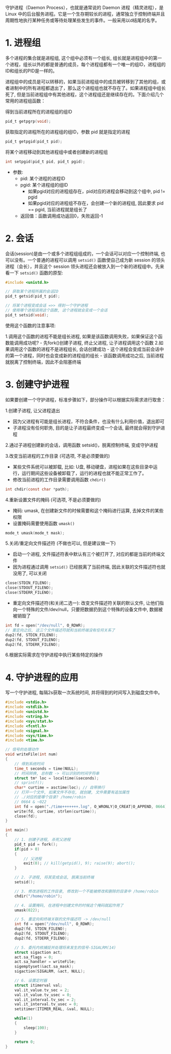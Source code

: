 守护进程（Daemon Process），也就是通常说的 Daemon 进程（精灵进程），是 Linux 中的后台服务进程。它是一个生存期较长的进程，通常独立于控制终端并且周期性地执行某种任务或等待处理某些发生的事件。一般采用以d结尾的名字。

# 1. 进程组
多个进程的集合就是进程组, 这个组中必须有一个组长, 组长就是进程组中的第一个进程，组长以外的都是普通的成员，每个进程组都有一个唯一的组ID，进程组的ID和组长的PID是一样的。

进程组中的成员是可以转移的，如果当前进程组中的成员被转移到了其他的组，或者进制中的所有进程都退出了，那么这个进程组也就不存在了。如果进程组中组长死了, 但是当前进程组中有其他进程，这个进程组还是继续存在的。下面介绍几个常用的进程组函数：

得到当前进程所在的进程组的组ID

```c
pid_t getpgrp(void);
```

获取指定的进程所在的进程组的组ID，参数 pid 就是指定的进程

```c
pid_t getpgid(pid_t pid);
```

将某个进程移动到其他进程组中或者创建新的进程组

```c
int setpgid(pid_t pid, pid_t pgid);
```

- 参数:
	- pid: 某个进程的进程ID
	- pgid: 某个进程组的组ID
		- 如果pgid对应的进程组存在，pid对应的进程会移动到这个组中, pid != pgid
		- 如果pgid对应的进程组不存在，会创建一个新的进程组, 因此要求 pid == pgid, 当前进程就是组长了
	- 返回值：函数调用成功返回0，失败返回-1

# 2. 会话
会话(session)是由一个或多个进程组组成的，一个会话可以对应一个控制终端, 也可以没有。一个普通的进程可以调用 `setsid()` 函数使自己成为新 session 的领头进程（会长），并且这个 session 领头进程还会被放入到一个新的进程组中。先来看一下 `setsid()` 函数的原型:

```c
#include <unistd.h>

// 获取某个进程所属的会话ID
pid_t getsid(pid_t pid);

// 将某个进程变成会话 =>> 得到一个守护进程
// 使用哪个进程调用这个函数, 这个进程就会变成一个会话
pid_t setsid(void);
```

使用这个函数的注意事项:

1.调用这个函数的进程不能是组长进程, 如果是该函数调用失败，如果保证这个函数能调用成功呢?
	- 先fork()创建子进程, 终止父进程, 让子进程调用这个函数
2.如果调用这个函数的进程不是进程组长, 会话创建成功
	- 这个进程会变成当前会话中的第一个进程，同时也会变成新的进程组的组长
	- 该函数调用成功之后, 当前进程就脱离了控制终端，因此不会阻塞终端

# 3. 创建守护进程
如果要创建一个守护进程，标准步骤如下，部分操作可以根据实际需求进行取舍：

1.创建子进程, 让父进程退出
- 因为父进程有可能是组长进程，不符合条件，也没有什么利用价值，退出即可
- 子进程没有任何职务, 目的是让子进程最终变成一个会话, 最终就会得到守护进程

2.通过子进程创建新的会话，调用函数 setsid()，脱离控制终端, 变成守护进程

3.改变当前进程的工作目录 (可选项, 不是必须要做的)

- 某些文件系统可以被卸载, 比如: U盘, 移动硬盘，进程如果在这些目录中运行，运行期间这些设备被卸载了，运行的进程也就不能正常工作了。
- 修改当前进程的工作目录需要调用函数 `chdir()`
```c
int chdir(const char *path);
```

4.重新设置文件的掩码 (可选项, 不是必须要做的)

- 掩码: umask, 在创建新文件的时候需要和这个掩码进行运算, 去掉文件的某些权限
- 设置掩码需要使用函数 `umask()`
```c
mode_t umask(mode_t mask);
```

5.关闭/重定向文件描述符 (不做也可以, 但是建议做一下)

- 启动一个进程, 文件描述符表中默认有三个被打开了, 对应的都是当前的终端文件
- 因为进程通过调用 `setsid()` 已经脱离了当前终端, 因此关联的文件描述符也就没用了, 可以关闭
```c
close(STDIN_FILENO);
close(STDOUT_FILENO);
close(STDERR_FILENO);
```

- 重定向文件描述符(和关闭二选一): 改变文件描述符关联的默认文件, 让他们指向一个特殊的文件/dev/null，只要把数据扔到这个特殊的设备文件中, 数据被被销毁了
```c
int fd = open("/dev/null", O_RDWR);
// 重定向之后, 这三个文件描述符就和当前终端没有任何关系了
dup2(fd, STDIN_FILENO);
dup2(fd, STDOUT_FILENO);
dup2(fd, STDERR_FILENO);
```

6.根据实际需求在守护进程中执行某些特定的操作

# 4. 守护进程的应用

写一个守护进程, 每隔2s获取一次系统时间, 并将得到的时间写入到磁盘文件中。

```c
#include <stdio.h>
#include <stdlib.h>
#include <unistd.h>
#include <string.h>
#include <sys/stat.h>
#include <fcntl.h>
#include <signal.h>
#include <sys/time.h>
#include <time.h>

// 信号的处理动作
void writeFile(int num)
{
	// 得到系统时间
	time_t seconds = time(NULL);
	// 时间转换, 总秒数 -> 可以识别的时间字符串
	struct tm* loc = localtime(&seconds);
	// sprintf();
	char* curtime = asctime(loc); // 自带换行
	// 打开一个文件, 如果文件不存在, 就创建, 文件需要有追加属性
	// ./对应的是哪个目录? /home/robin
	// 0664 & ~022
	int fd = open("./time+++++++.log", O_WRONLY|O_CREAT|O_APPEND, 0664);
	write(fd, curtime, strlen(curtime));
	close(fd);
}

int main()
{
	// 1. 创建子进程, 杀死父进程
	pid_t pid = fork();
	if(pid > 0)
	{
		// 父进程
		exit(0); // kill(getpid(), 9); raise(9); abort();
	}

	// 2. 子进程, 将其变成会话, 脱离当前终端
	setsid();

	// 3. 修改进程的工作目录, 修改到一个不能被修改和删除的目录中 /home/robin
	chdir("/home/robin");

	// 4. 设置掩码, 在进程中创建文件的时候这个掩码就起作用了
	umask(022);

	// 5. 重定向和终端关联的文件描述符 -> /dev/null
	int fd = open("/dev/null", O_RDWR);
	dup2(fd, STDIN_FILENO);
	dup2(fd, STDOUT_FILENO);
	dup2(fd, STDERR_FILENO);

	// 5. 委托内核捕捉并处理将来发生的信号-SIGALRM(14)
	struct sigaction act;
	act.sa_flags = 0;
	act.sa_handler = writeFile;
	sigemptyset(&act.sa_mask);
	sigaction(SIGALRM, &act, NULL);

	// 6. 设置定时器
	struct itimerval val;
	val.it_value.tv_sec = 2;
	val.it_value.tv_usec = 0;
	val.it_interval.tv_sec = 2;
	val.it_interval.tv_usec = 0;
	setitimer(ITIMER_REAL, &val, NULL);

	while(1)
	{
		sleep(100);
	}

	return 0;
}
```